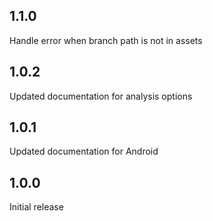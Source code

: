 ## 1.1.0
Handle error when branch path is not in assets

## 1.0.2
Updated documentation for analysis options

## 1.0.1
Updated documentation for Android

## 1.0.0
Initial release

